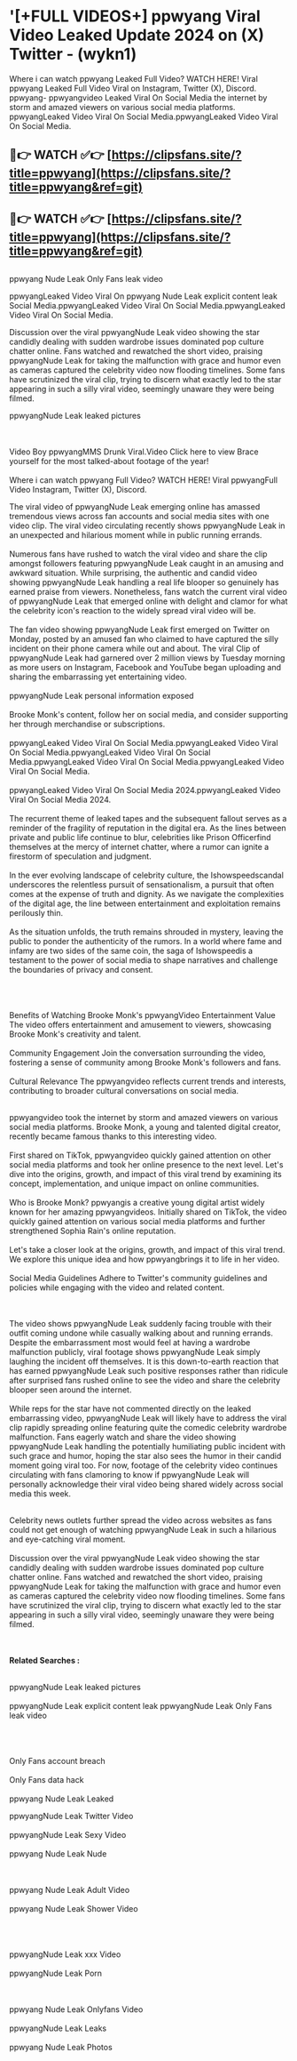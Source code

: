 #  '[+FULL VIDEOS+] ppwyang Viral Video Leaked Update 2024 on (X) Twitter - (wykn1)

Where i can watch ppwyang Leaked Full Video? WATCH HERE! Viral ppwyang Leaked Full Video Viral on Instagram, Twitter (X), Discord.
ppwyang- ppwyangvideo Leaked Viral On Social Media the internet by storm and amazed viewers on various social media platforms.
ppwyangLeaked Video Viral On Social Media.ppwyangLeaked Video Viral On Social Media.




## 🔴👉 WATCH ✅👉 [https://clipsfans.site/?title=ppwyang](https://clipsfans.site/?title=ppwyang&ref=git)


## 🔴👉 WATCH ✅👉 [https://clipsfans.site/?title=ppwyang](https://clipsfans.site/?title=ppwyang&ref=git)
##


ppwyang Nude Leak Only Fans leak video 


ppwyangLeaked Video Viral On  ppwyang Nude Leak explicit content leak Social Media.ppwyangLeaked Video Viral On Social Media.ppwyangLeaked Video Viral On Social Media.



Discussion over the viral ppwyangNude Leak video showing the star candidly dealing with sudden wardrobe issues dominated pop culture chatter online. Fans watched and rewatched the short video, praising ppwyangNude Leak for taking the malfunction with grace and humor even as cameras captured the celebrity video now flooding timelines. Some fans have scrutinized the viral clip, trying to discern what exactly led to the star appearing in such a silly viral video, seemingly unaware they were being filmed.


ppwyangNude Leak leaked pictures


  <br>

  <br>
Video Boy ppwyangMMS Drunk Viral.Video Click here to view Brace yourself for the most talked-about footage of the year!
<br><br>
Where i can watch ppwyang Full Video? WATCH HERE! Viral ppwyangFull Video Instagram, Twitter (X), Discord.

The viral video of ppwyangNude Leak emerging online has amassed tremendous views across fan accounts and social media sites with one video clip. The viral video circulating recently shows ppwyangNude Leak in an unexpected and hilarious moment while in public running errands.
<br><br>
Numerous fans have rushed to watch the viral video and share the clip amongst followers featuring ppwyangNude Leak caught in an amusing and awkward situation. While surprising, the authentic and candid video showing ppwyangNude Leak handling a real life blooper so genuinely has earned praise from viewers. Nonetheless, fans watch the current viral video of ppwyangNude Leak that emerged online with delight and clamor for what the celebrity icon's reaction to the widely spread viral video will be.
<br><br>
The fan video showing ppwyangNude Leak first emerged on Twitter on Monday, posted by an amused fan who claimed to have captured the silly incident on their phone camera while out and about. The viral Clip of ppwyangNude Leak had garnered over 2 million views by Tuesday morning as more users on Instagram, Facebook and YouTube began uploading and sharing the embarrassing yet entertaining video.
<br><br>
ppwyangNude Leak personal information exposed
<br><br>
Brooke Monk's content, follow her on social media, and consider supporting her through merchandise or subscriptions.
<br><br>
ppwyangLeaked Video Viral On Social Media.ppwyangLeaked Video Viral On Social Media.ppwyangLeaked Video Viral On Social Media.ppwyangLeaked Video Viral On Social Media.ppwyangLeaked Video Viral On Social Media.
<br><br>
ppwyangLeaked Video Viral On Social Media 2024.ppwyangLeaked Video Viral On Social Media 2024.
<br><br>
The recurrent theme of leaked tapes and the subsequent fallout serves as a reminder of the fragility of reputation in the digital era. As the lines between private and public life continue to blur, celebrities like Prison Officerfind themselves at the mercy of internet chatter, where a rumor can ignite a firestorm of speculation and judgment.
<br><br>
In the ever evolving landscape of celebrity culture, the Ishowspeedscandal underscores the relentless pursuit of sensationalism, a pursuit that often comes at the expense of truth and dignity. As we navigate the complexities of the digital age, the line between entertainment and exploitation remains perilously thin.
<br><br>
As the situation unfolds, the truth remains shrouded in mystery, leaving the public to ponder the authenticity of the rumors. In a world where fame and infamy are two sides of the same coin, the saga of Ishowspeedis a testament to the power of social media to shape narratives and challenge the boundaries of privacy and consent.
<br><br>

<br><br>
Benefits of Watching Brooke Monk's ppwyangVideo Entertainment Value The video offers entertainment and amusement to viewers, showcasing Brooke Monk's creativity and talent.
<br><br>
Community Engagement Join the conversation surrounding the video, fostering a sense of community among Brooke Monk's followers and fans.
<br><br>
Cultural Relevance The ppwyangvideo reflects current trends and interests, contributing to broader cultural conversations on social media.
<br><br>


ppwyangvideo took the internet by storm and amazed viewers on various social media platforms. Brooke Monk, a young and talented digital creator, recently became famous thanks to this interesting video.
<br><br>
First shared on TikTok, ppwyangvideo quickly gained attention on other social media platforms and took her online presence to the next level. Let's dive into the origins, growth, and impact of this viral trend by examining its concept, implementation, and unique impact on online communities.
<br><br>
Who is Brooke Monk? ppwyangis a creative young digital artist widely known for her amazing ppwyangvideos. Initially shared on TikTok, the video quickly gained attention on various social media platforms and further strengthened Sophia Rain's online reputation.
<br><br>
Let's take a closer look at the origins, growth, and impact of this viral trend. We explore this unique idea and how ppwyangbrings it to life in her video.
<br><br>
Social Media Guidelines Adhere to Twitter's community guidelines and policies while engaging with the video and related content.


<br><br>
The video shows ppwyangNude Leak suddenly facing trouble with their outfit coming undone while casually walking about and running errands. Despite the embarrassment most would feel at having a wardrobe malfunction publicly, viral footage shows ppwyangNude Leak simply laughing the incident off themselves. It is this down-to-earth reaction that has earned ppwyangNude Leak such positive responses rather than ridicule after surprised fans rushed online to see the video and share the celebrity blooper seen around the internet.
<br><br>
While reps for the star have not commented directly on the leaked embarrassing video, ppwyangNude Leak will likely have to address the viral clip rapidly spreading online featuring quite the comedic celebrity wardrobe malfunction. Fans eagerly watch and share the video showing ppwyangNude Leak handling the potentially humiliating public incident with such grace and humor, hoping the star also sees the humor in their candid moment going viral too. For now, footage of the celebrity video continues circulating with fans clamoring to know if ppwyangNude Leak will personally acknowledge their viral video being shared widely across social media this week.
<br><br>

Celebrity news outlets further spread the video across websites as fans could not get enough of watching ppwyangNude Leak in such a hilarious and eye-catching viral moment.
<br><br>
Discussion over the viral ppwyangNude Leak video showing the star candidly dealing with sudden wardrobe issues dominated pop culture chatter online. Fans watched and rewatched the short video, praising ppwyangNude Leak for taking the malfunction with grace and humor even as cameras captured the celebrity video now flooding timelines. Some fans have scrutinized the viral clip, trying to discern what exactly led to the star appearing in such a silly viral video, seemingly unaware they were being filmed.


<br><br>
<strong>Related Searches :</strong>
<br><br>

ppwyangNude Leak leaked pictures
<br><br>
ppwyangNude Leak explicit content leak
ppwyangNude Leak Only Fans leak video
<br><br>

<br><br>
Only Fans account breach
<br><br>
Only Fans data hack
<br><br>
ppwyang Nude Leak Leaked

ppwyangNude Leak Twitter Video
<br><br>
ppwyangNude Leak Sexy Video
<br><br>
ppwyang Nude Leak Nude

<br><br>
ppwyang Nude Leak Adult Video
<br><br>
ppwyang Nude Leak Shower Video
<br><br>

<br><br>
ppwyangNude Leak xxx Video
<br><br>
ppwyangNude Leak Porn

<br><br>
ppwyang Nude Leak Onlyfans Video
<br><br>
ppwyangNude Leak Leaks
<br><br>
ppwyang Nude Leak Photos